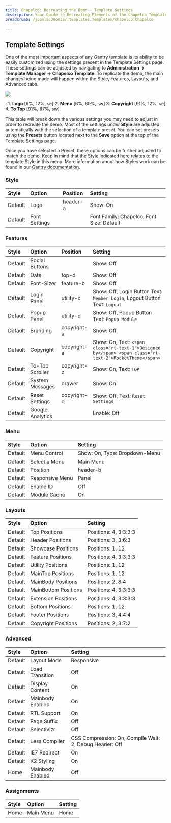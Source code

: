 ```yaml
---
title: Chapelco: Recreating the Demo - Template Settings
description: Your Guide to Recreating Elements of the Chapelco Template for Joomla
breadcrumb: /joomla:Joomla/!templates:Templates/chapelco:Chapelco

---
```


Template Settings
-----
One of the most important aspects of any Gantry template is its ability to be easily customized using the settings present in the Template Settings page. These settings can be adjusted by navigating to **Administration -> Template Manager -> Chapelco Template**. To replicate the demo, the main changes being made will happen within the Style, Features, Layouts, and Advanced tabs. 

![][chapelco2]

:   1. **Logo**  [6%, 12%, se]
    2. **Menu**  [6%, 60%, sw]
    3. **Copyright**  [91%, 12%, se]
    4. **To Top**  [91%, 87%, sw]

This table will break down the various settings you may need to adjust in order to recreate the demo. Most of the settings under **Style** are adjusted automatically with the selection of a template preset. You can set presets using the **Presets** button located next to the **Save** option at the top of the Template Settings page.

Once you have selected a Preset, these options can be further adjusted to match the demo. Keep in mind that the Style indicated here relates to the template Style in this menu. More information about how Styles work can be found in our [Gantry documentation][Style].

### Style
| Style   | Option        | Position | Setting                                  |  
| :------ | :------------ | :------- | :--------------------------------------- |  
| Default | Logo          | header-a | Show: On                                 |  
| Default | Font Settings |          | Font Family: Chapelco, Font Size: Default |  

### Features
| Style   | Option           | Position                      | Setting                                                                                                |  
| :------ | :--------------- | :---------------------------- | :----------------------------------------------------------------------------------------------------- |  
| Default | Social Buttons   |                               | Show: Off                                                                                              |  
| Default | Date             | top-d                         | Show: Off                                                                                              |  
| Default | Font-Sizer       | feature-b                     | Show: Off                                                                                              |  
| Default | Login Panel      | utility-c                     | Show: Off, Login Button Text: `Member Login`, Logout Button Text: `Logout`                             |  
| Default | Popup Panel      | utility-d                     | Show: Off, Popup Button Text: `Popup Module`                                                           |  
| Default | Branding         | copyright-a                   | Show: Off                                                                                              |  
| Default | Copyright        | copyright-a                   | Show: On, Text: `<span class="rt-text-1">Designed by</span> <span class="rt-text-2">RocketTheme</span>`|  
| Default | To-Top Scroller  | copyright-c                   | Show: On, Text: `TOP`                                                                                  |  
| Default | System Messages  | drawer                        | Show: On                                                                                               |  
| Default | Reset Settings   | copyright-d                   | Show: Off, Text: `Reset Settings`                                                                      |  
| Default | Google Analytics |                               | Enable: Off                                                                                            |  

### Menu
| Style   | Option          | Setting                       |  
| :------ | :-------------- | :---------------------------- |  
| Default | Menu Control    | Show: On, Type: Dropdown-Menu |  
| Default | Select a Menu   | Main Menu                     |  
| Default | Position        | header-b                      |  
| Default | Responsive Menu | Panel                         |  
| Default | Enable ID       | Off                           |  
| Default | Module Cache    | On                            |  

### Layouts
| Style   | Option               | Setting               |  
| :------ | :------------------- | :-------------------- |  
| Default | Top Positions        | Positions: 4, 3:3:3:3 |  
| Default | Header Positions     | Positions: 3, 3:6:3   |  
| Default | Showcase Positions   | Positions: 1, 12      |  
| Default | Feature Positions    | Positions: 4, 3:3:3:3 |  
| Default | Utility Positions    | Positions: 1, 12      |  
| Default | MainTop Positions    | Positions: 1, 12      |  
| Default | MainBody Positions   | Positions: 2, 8:4     |  
| Default | MainBottom Positions | Positions: 4, 3:3:3:3 |  
| Default | Extension Positions  | Positions: 4, 3:3:3:3 |  
| Default | Bottom Positions     | Positions: 1, 12      |  
| Default | Footer Positions     | Positions: 3, 4:4:4   |  
| Default | Copyright Positions  | Positions: 2, 3:7:2   |  

### Advanced
| Style   | Option           | Setting                                                 |  
| :------ | :--------------- | :------------------------------------------------------ |  
| Default | Layout Mode      | Responsive                                              |  
| Default | Load Transition  | Off                                                     |  
| Default | Display Content  | On                                                      |  
| Default | Mainbody Enabled | On                                                      |  
| Default | RTL Support      | On                                                      |  
| Default | Page Suffix      | Off                                                     |  
| Default | Selectivizr      | Off                                                     |  
| Default | Less Compiler    | CSS Compression: On, Compile Wait: 2, Debug Header: Off |  
| Default | IE7 Redirect     | On                                                      |  
| Default | K2 Styling       | On                                                      |  
| Home    | Mainbody Enabled | Off                                                     |   

### Assignments
| Style | Option    | Setting |  
| :---- | :-------- | :------ |  
| Home  | Main Menu | Home    |  

[menu]: ../../start/menu.md
[Style]: http://www.gantry-framework.org/documentation/joomla/configure
[chapelco2]: assets/chapelco.jpeg